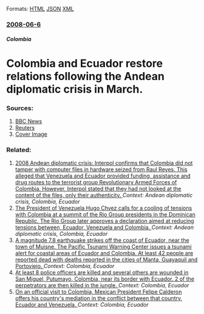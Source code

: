 
Formats: [HTML](/news/2008/06/6/colombia-and-ecuador-restore-relations-following-the-andean-diplomatic-crisis-in-march.html)  [JSON](/news/2008/06/6/colombia-and-ecuador-restore-relations-following-the-andean-diplomatic-crisis-in-march.json)  [XML](/news/2008/06/6/colombia-and-ecuador-restore-relations-following-the-andean-diplomatic-crisis-in-march.xml)  

### [2008-06-6](/news/2008/06/6/index.md)

##### Colombia
#  Colombia and Ecuador restore relations following the Andean diplomatic crisis in March. 




### Sources:

1. [BBC News](http://news.bbc.co.uk/2/hi/business/7441462.stm)
2. [Reuters](https://www.reuters.com/article/worldNews/idUSN0628014920080606)
2. [Cover Image](https://s4.reutersmedia.net/resources_v2/images/rcom-default.png)

### Related:

1. [ 2008 Andean diplomatic crisis: Interpol confirms that Colombia did not tamper with computer files in hardware seized from Raul Reyes. This alleged that Venezuela and Ecuador provided funding, assistance and drug routes to the terrorist group Revolutionary Armed Forces of Colombia. However, Interpol stated that they had not looked at the content of the files, only their authenticity. ](/news/2008/05/15/2008-andean-diplomatic-crisis-interpol-confirms-that-colombia-did-not-tamper-with-computer-files-in-hardware-seized-from-raul-reyes-this.md) _Context: Andean diplomatic crisis, Colombia, Ecuador_
2. [ The President of Venezuela Hugo Chvez calls for a cooling of tensions with Colombia at a summit of the Rio Group presidents in the Dominican Republic. The Rio Group later approves a declaration aimed at reducing tensions between, Ecuador, Venezuela and Colombia. ](/news/2008/03/7/the-president-of-venezuela-hugo-chavez-calls-for-a-cooling-of-tensions-with-colombia-at-a-summit-of-the-rio-group-presidents-in-the-dominic.md) _Context: Andean diplomatic crisis, Colombia, Ecuador_
3. [A magnitude 7.8 earthquake strikes off the coast of Ecuador, near the town of Muisne. The Pacific Tsunami Warning Center issues a tsunami alert for coastal areas of Ecuador and Colombia. At least 42 people are reported dead with deaths reported in the cities of Manta, Guayaquil and Portoviejo. ](/news/2016/04/16/a-magnitude-7-8-earthquake-strikes-off-the-coast-of-ecuador-near-the-town-of-muisne-the-pacific-tsunami-warning-center-issues-a-tsunami-al.md) _Context: Colombia, Ecuador_
4. [At least 8 police officers are killed and several others are wounded in San Miguel, Putumayo, Colombia, near its border with Ecuador. 2 of the perpetrators are then killed in the jungle. ](/news/2010/09/11/at-least-8-police-officers-are-killed-and-several-others-are-wounded-in-san-miguel-putumayo-colombia-near-its-border-with-ecuador-2-of-t.md) _Context: Colombia, Ecuador_
5. [ On an official visit to Colombia, Mexican President Felipe Calderon offers his country's mediation in the conflict between that country, Ecuador and Venezuela. ](/news/2009/08/13/on-an-official-visit-to-colombia-mexican-president-felipe-caldera3n-offers-his-countryas-mediation-in-the-conflict-between-that-country.md) _Context: Colombia, Ecuador_
